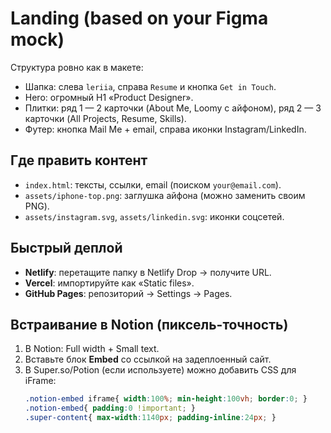 # Landing (based on your Figma mock)

Структура ровно как в макете:
- Шапка: слева `leriia`, справа `Resume` и кнопка `Get in Touch`.
- Hero: огромный H1 «Product Designer».
- Плитки: ряд 1 — 2 карточки (About Me, Loomy с айфоном), ряд 2 — 3 карточки (All Projects, Resume, Skills).
- Футер: кнопка Mail Me + email, справа иконки Instagram/LinkedIn.

## Где править контент
- `index.html`: тексты, ссылки, email (поиском `your@email.com`).
- `assets/iphone-top.png`: заглушка айфона (можно заменить своим PNG).
- `assets/instagram.svg`, `assets/linkedin.svg`: иконки соцсетей.

## Быстрый деплой
- **Netlify**: перетащите папку в Netlify Drop → получите URL.
- **Vercel**: импортируйте как «Static files».
- **GitHub Pages**: репозиторий → Settings → Pages.

## Встраивание в Notion (пиксель-точность)
1. В Notion: Full width + Small text.
2. Вставьте блок **Embed** со ссылкой на задеплоенный сайт.
3. В Super.so/Potion (если используете) можно добавить CSS для iFrame:
   ```css
   .notion-embed iframe{ width:100%; min-height:100vh; border:0; }
   .notion-embed{ padding:0 !important; }
   .super-content{ max-width:1140px; padding-inline:24px; }
   ```
